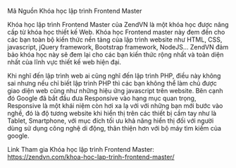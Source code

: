 Mã Nguồn Khóa học lập trình Frontend Master

Khóa học lập trình Frontend Master của ZendVN là một khóa học được nâng cấp từ khóa học thiết kế Web. Khóa học Frontend master này đem đến cho các bạn toàn bộ kiến thức nền tảng của lập trình website như HTML, CSS, javascript, jQuery framework, Bootstrap framework, NodeJS… ZendVN đảm bảo khóa học này sẽ đem lại cho các bạn kiến thức rộng nhất và toàn diện nhất của lĩnh vực thiết kế web hiện đại.

Khi nghĩ đến lập trình web ai cũng nghĩ đến lập trình PHP, điều này không sai nhưng nếu chỉ biết lập trình PHP thì các bạn không thể làm chủ được giao diện web cũng như những hiệu ứng javascript trên website. Bên cạnh đó Google đã bắt đầu đưa Responsive vào hạng mục quan trọng, Responsive là một khái niệm còn hơi xa lạ với với những bạn mới bước vào nghề, đó là độ tương website khi hiển thị trên các thiết bị cầm tay như là Tablet, Smartphone, với mục đích tối ưu khả năng hiển thị đối với người dùng sử dụng công nghệ di động, thân thiện hơn với bộ máy tìm kiếm của google.

Link Tham gia Khóa học lập trình Frontend Master: https://zendvn.com/khoa-hoc-lap-trinh-frontend-master/
